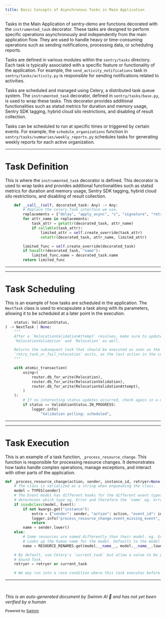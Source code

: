 ```yaml
---
title: Basic Concepts of Asynchronous Tasks in Main Application
---
```

Tasks in the Main Application of sentry-demo are functions decorated with the `instrumented_task` decorator. These tasks are designed to perform specific operations asynchronously and independently from the main application flow. They are used to handle heavy or time-consuming operations such as sending notifications, processing data, or scheduling reports.

Tasks are defined in various modules within the `sentry/tasks` directory. Each task is typically associated with a specific feature or functionality of the application. For example, the `send_activity_notifications` task in `sentry/tasks/activity.py` is responsible for sending notifications related to activities.

Tasks are scheduled and managed using Celery, a distributed task queue system. The `instrumented_task` decorator, defined in `sentry/tasks/base.py`, is used to wrap these tasks. This decorator provides additional functionalities such as statsd metrics for duration and memory usage, Sentry SDK tagging, hybrid cloud silo restrictions, and disabling of result collection.

Tasks can be scheduled to run at specific times or triggered by certain events. For example, the `schedule_organizations` function in `sentry/tasks/summaries/weekly_reports.py` schedules tasks for generating weekly reports for each active organization.

<SwmSnippet path="/src/sentry/tasks/base.py" line="43">

---

# Task Definition

This is where the `instrumented_task` decorator is defined. This decorator is used to wrap tasks and provides additional functionalities such as statsd metrics for duration and memory usage, Sentry SDK tagging, hybrid cloud silo restrictions, and disabling of result collection.

```python
    def __call__(self, decorated_task: Any) -> Any:
        # Replace the celery.Task interface we use.
        replacements = {"delay", "apply_async", "s", "signature", "retry", "apply", "run"}
        for attr_name in replacements:
            task_attr = getattr(decorated_task, attr_name)
            if callable(task_attr):
                limited_attr = self.create_override(task_attr)
                setattr(decorated_task, attr_name, limited_attr)

        limited_func = self.create_override(decorated_task)
        if hasattr(decorated_task, "name"):
            limited_func.name = decorated_task.name
        return limited_func
```

---

</SwmSnippet>

<SwmSnippet path="/src/sentry/tasks/relocation.py" line="671">

---

# Task Scheduling

This is an example of how tasks are scheduled in the application. The `NextTask` class is used to encapsulate a task along with its parameters, allowing it to be scheduled at a later point in the execution.

```python
    status: ValidationStatus,
) -> NextTask | None:
    """
    After a `RelocationValidationAttempt` resolves, make sure to update the owning
    `RelocationValidation` and `Relocation` as well.

    Returns the subsequent task that should be executed as soon as the wrapping
    `retry_task_or_fail_relocation` exits, as the last action in the currently running task.
    """

    with atomic_transaction(
        using=(
            router.db_for_write(Relocation),
            router.db_for_write(RelocationValidation),
            router.db_for_write(RelocationValidationAttempt),
        )
    ):
        # If no interesting status updates occurred, check again in a minute.
        if status == ValidationStatus.IN_PROGRESS:
            logger.info(
                "Validation polling: scheduled",
```

---

</SwmSnippet>

<SwmSnippet path="/src/sentry/tasks/sentry_apps.py" line="156">

---

# Task Execution

This is an example of a task function, `_process_resource_change`. This function is responsible for processing resource changes. It demonstrates how tasks handle complex operations, manage exceptions, and interact with other parts of the application.

```python
def _process_resource_change(action, sender, instance_id, retryer=None, *args, **kwargs):
    # The class is serialized as a string when enqueueing the class.
    model = TYPES[sender]
    # The Event model has different hooks for the different event types. The sender
    # determines which type eg. Error and therefore the 'name' eg. error
    if issubclass(model, Event):
        if not kwargs.get("instance"):
            extra = {"sender": sender, "action": action, "event_id": instance_id}
            logger.info("process_resource_change.event_missing_event", extra=extra)
            return
        name = sender.lower()
    else:
        # Some resources are named differently than their model. eg. Group vs Issue.
        # Looks up the human name for the model. Defaults to the model name.
        name = RESOURCE_RENAMES.get(model.__name__, model.__name__.lower())

    # By default, use Celery's `current_task` but allow a value to be passed for the
    # bound Task.
    retryer = retryer or current_task

    # We may run into a race condition where this task executes before the
```

---

</SwmSnippet>

&nbsp;

*This is an auto-generated document by Swimm AI 🌊 and has not yet been verified by a human*

<SwmMeta version="3.0.0" repo-id="Z2l0aHViJTNBJTNBc2VudHJ5LWRlbW8lM0ElM0FTd2ltbS1EZW1v" repo-name="sentry-demo" doc-type="overview"><sup>Powered by [Swimm](/)</sup></SwmMeta>
